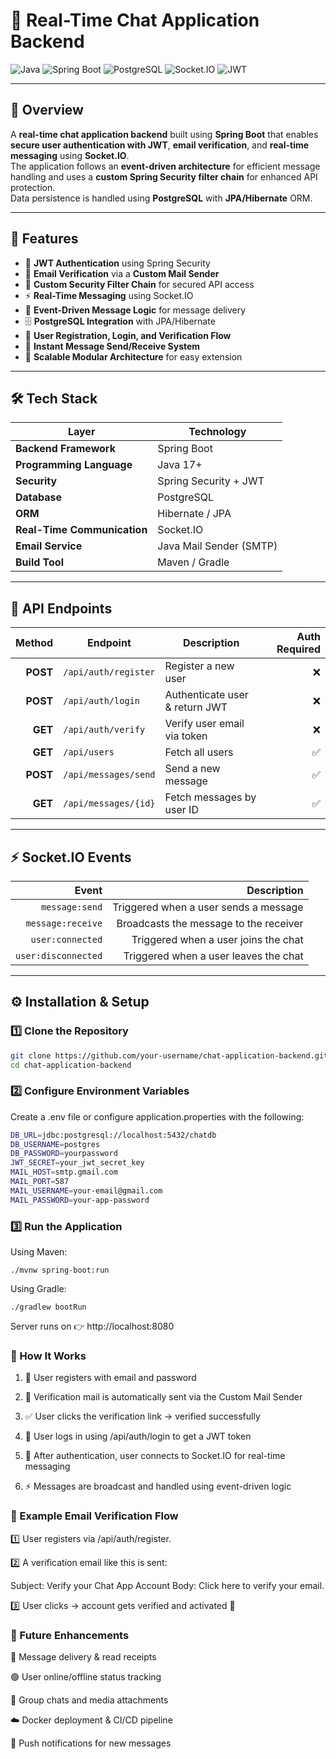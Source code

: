 # 💬 Real-Time Chat Application Backend

![Java](https://img.shields.io/badge/Java-17+-red?logo=java)
![Spring Boot](https://img.shields.io/badge/Spring%20Boot-3.x-brightgreen?logo=springboot)
![PostgreSQL](https://img.shields.io/badge/PostgreSQL-Database-blue?logo=postgresql)
![Socket.IO](https://img.shields.io/badge/Socket.IO-Real--Time%20Chat-black?logo=socketdotio)
![JWT](https://img.shields.io/badge/Authentication-JWT-orange?logo=jsonwebtokens)

---

## 🧠 Overview

A **real-time chat application backend** built using **Spring Boot** that enables **secure user authentication with JWT**, **email verification**, and **real-time messaging** using **Socket.IO**.  
The application follows an **event-driven architecture** for efficient message handling and uses a **custom Spring Security filter chain** for enhanced API protection.  
Data persistence is handled using **PostgreSQL** with **JPA/Hibernate** ORM.

---

## 🚀 Features

- 🔐 **JWT Authentication** using Spring Security  
- 📧 **Email Verification** via a **Custom Mail Sender**  
- 🧩 **Custom Security Filter Chain** for secured API access  
- ⚡ **Real-Time Messaging** using Socket.IO  
- 🧠 **Event-Driven Message Logic** for message delivery  
- 🗄️ **PostgreSQL Integration** with JPA/Hibernate  
- 👥 **User Registration, Login, and Verification Flow**  
- 📨 **Instant Message Send/Receive System**  
- 🔄 **Scalable Modular Architecture** for easy extension  

---

## 🛠️ Tech Stack

| Layer | Technology |
|-------|-------------|
| **Backend Framework** | Spring Boot |
| **Programming Language** | Java 17+ |
| **Security** | Spring Security + JWT |
| **Database** | PostgreSQL |
| **ORM** | Hibernate / JPA |
| **Real-Time Communication** | Socket.IO |
| **Email Service** | Java Mail Sender (SMTP) |
| **Build Tool** | Maven / Gradle |

---
## 🔑 API Endpoints

| Method | Endpoint | Description | Auth Required |
|--------:|----------|-------------|--------------:|
| **POST** | `/api/auth/register` | Register a new user | ❌ |
| **POST** | `/api/auth/login` | Authenticate user & return JWT | ❌ |
| **GET** | `/api/auth/verify` | Verify user email via token | ❌ |
| **GET** | `/api/users` | Fetch all users | ✅ |
| **POST** | `/api/messages/send` | Send a new message | ✅ |
| **GET** | `/api/messages/{id}` | Fetch messages by user ID | ✅ |

---

## ⚡ Socket.IO Events

| Event | Description |
|------:|--------------:|
| `message:send` | Triggered when a user sends a message |
| `message:receive` | Broadcasts the message to the receiver |
| `user:connected` | Triggered when a user joins the chat |
| `user:disconnected` | Triggered when a user leaves the chat |

---

## ⚙️ Installation & Setup

### 1️⃣ Clone the Repository
```bash
git clone https://github.com/your-username/chat-application-backend.git
cd chat-application-backend
```

### 2️⃣ Configure Environment Variables

Create a .env file or configure application.properties with the following:
```bash
DB_URL=jdbc:postgresql://localhost:5432/chatdb
DB_USERNAME=postgres
DB_PASSWORD=yourpassword
JWT_SECRET=your_jwt_secret_key
MAIL_HOST=smtp.gmail.com
MAIL_PORT=587
MAIL_USERNAME=your-email@gmail.com
MAIL_PASSWORD=your-app-password
```
### 3️⃣ Run the Application

Using Maven:
```
./mvnw spring-boot:run
```


Using Gradle:
```
./gradlew bootRun
```

Server runs on 👉 http://localhost:8080


### 🧩 How It Works

1. 👤 User registers with email and password

2. 📧 Verification mail is automatically sent via the Custom Mail Sender

3. ✅ User clicks the verification link → verified successfully

4. 🔑 User logs in using /api/auth/login to get a JWT token

5. 💬 After authentication, user connects to Socket.IO for real-time messaging

6. ⚡ Messages are broadcast and handled using event-driven logic

### 🧮 Example Email Verification Flow

1️⃣ User registers via /api/auth/register.

2️⃣ A verification email like this is sent:

Subject: Verify your Chat App Account
Body: Click here
 to verify your email.

3️⃣ User clicks → account gets verified and activated 🎉

### 🔮 Future Enhancements

🧾 Message delivery & read receipts

🟢 User online/offline status tracking

👥 Group chats and media attachments

☁️ Docker deployment & CI/CD pipeline

🔔 Push notifications for new messages

